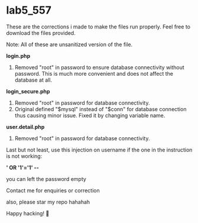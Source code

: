 # lab5_557
These are the corrections i made to make the files run properly.
Feel free to download the files provided.

Note: All of these are unsanitized version of the file. 

**login.php**
1. Removed "root" in password to ensure database connectivity without password. This is much more convenient and does not affect the database at all.

**login_secure.php**
1. Removed "root" in password for database connectivity.
2. Original defined "$mysql" instead of "$conn" for database connection thus causing minor issue. Fixed it by changing variable name.

**user.detail.php**
1. Removed "root" in password for database connectivity.

Last but not least, use this injection on username if the one in the instruction is not working:

**' OR '1'='1' --**

you can left the password empty



Contact me for enquiries or correction

also, please star my repo hahahah

Happy hacking! 🦆
